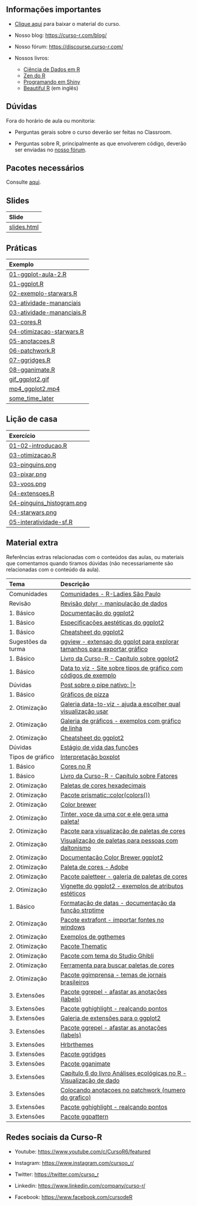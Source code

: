 
<!-- README.md is generated from README.Rmd. Please edit that file -->

## Informações importantes

- [Clique
  aqui](https://curso-r.github.io/202303-visualizacao/materiais/material_do_curso.zip)
  para baixar o material do curso.

- Nosso blog: <https://curso-r.com/blog/>

- Nosso fórum: <https://discourse.curso-r.com/>

- Nossos livros:

  - [Ciência de Dados em R](https://livro.curso-r.com/)
  - [Zen do R](https://curso-r.github.io/zen-do-r/)
  - [Programando em Shiny](https://programando-em-shiny.curso-r.com/)
  - [Beautiful R](https://curso-r.github.io/beautiful-r/) (em inglês)

## Dúvidas

Fora do horário de aula ou monitoria:

- Perguntas gerais sobre o curso deverão ser feitas no Classroom.

- Perguntas sobre R, principalmente as que envolverem código, deverão
  ser enviadas no [nosso fórum](https://discourse.curso-r.com/).

## Pacotes necessários

Consulte
[aqui](https://github.com/curso-r/main-visualizacao#pacotes-necess%C3%A1rios).

## Slides

| Slide                                                                                     |
|:------------------------------------------------------------------------------------------|
| [slides.html](https://curso-r.github.io/202303-visualizacao/materiais/slides/slides.html) |

## Práticas

| Exemplo                                                                                                       |
|:--------------------------------------------------------------------------------------------------------------|
| [01-ggplot-aula-2.R](https://curso-r.github.io/202303-visualizacao/praticas/01-ggplot-aula-2.R)               |
| [01-ggplot.R](https://curso-r.github.io/202303-visualizacao/praticas/01-ggplot.R)                             |
| [02-exemplo-starwars.R](https://curso-r.github.io/202303-visualizacao/praticas/02-exemplo-starwars.R)         |
| [03-atividade-mananciais](https://curso-r.github.io/202303-visualizacao/praticas/03-atividade-mananciais)     |
| [03-atividade-mananciais.R](https://curso-r.github.io/202303-visualizacao/praticas/03-atividade-mananciais.R) |
| [03-cores.R](https://curso-r.github.io/202303-visualizacao/praticas/03-cores.R)                               |
| [04-otimizacao-starwars.R](https://curso-r.github.io/202303-visualizacao/praticas/04-otimizacao-starwars.R)   |
| [05-anotacoes.R](https://curso-r.github.io/202303-visualizacao/praticas/05-anotacoes.R)                       |
| [06-patchwork.R](https://curso-r.github.io/202303-visualizacao/praticas/06-patchwork.R)                       |
| [07-ggridges.R](https://curso-r.github.io/202303-visualizacao/praticas/07-ggridges.R)                         |
| [08-gganimate.R](https://curso-r.github.io/202303-visualizacao/praticas/08-gganimate.R)                       |
| [gif_ggplot2.gif](https://curso-r.github.io/202303-visualizacao/praticas/gif_ggplot2.gif)                     |
| [mp4_ggplot2.mp4](https://curso-r.github.io/202303-visualizacao/praticas/mp4_ggplot2.mp4)                     |
| [some_time_later](https://curso-r.github.io/202303-visualizacao/praticas/some_time_later)                     |

## Lição de casa

| Exercício                                                                                                                 |
|:--------------------------------------------------------------------------------------------------------------------------|
| [01-02-introducao.R](https://curso-r.github.io/202303-visualizacao/materiais/exercicios/01-02-introducao.R)               |
| [03-otimizacao.R](https://curso-r.github.io/202303-visualizacao/materiais/exercicios/03-otimizacao.R)                     |
| [03-pinguins.png](https://curso-r.github.io/202303-visualizacao/materiais/exercicios/03-pinguins.png)                     |
| [03-pixar.png](https://curso-r.github.io/202303-visualizacao/materiais/exercicios/03-pixar.png)                           |
| [03-voos.png](https://curso-r.github.io/202303-visualizacao/materiais/exercicios/03-voos.png)                             |
| [04-extensoes.R](https://curso-r.github.io/202303-visualizacao/materiais/exercicios/04-extensoes.R)                       |
| [04-pinguins_histogram.png](https://curso-r.github.io/202303-visualizacao/materiais/exercicios/04-pinguins_histogram.png) |
| [04-starwars.png](https://curso-r.github.io/202303-visualizacao/materiais/exercicios/04-starwars.png)                     |
| [05-interatividade-sf.R](https://curso-r.github.io/202303-visualizacao/materiais/exercicios/05-interatividade-sf.R)       |

## Material extra

Referências extras relacionadas com o conteúdos das aulas, ou materiais
que comentamos quando tiramos dúvidas (não necessariamente são
relacionadas com o conteúdo da aula).

| Tema               | Descrição                                                                                                                             |
|:-------------------|:--------------------------------------------------------------------------------------------------------------------------------------|
| Comunidades        | [Comunidades - R-Ladies São Paulo](https://rladies-sp.org/posts/2023-01-evento-oficina-intro-R/)                                      |
| Revisão            | [Revisão dplyr - manipulação de dados](https://livro.curso-r.com/7-2-dplyr.html)                                                      |
| 1\. Básico         | [Documentação do ggplot2](https://ggplot2.tidyverse.org/reference/index.html)                                                         |
| 1\. Básico         | [Especificações aestéticas do ggplot2](https://ggplot2.tidyverse.org/articles/ggplot2-specs.html)                                     |
| 1\. Básico         | [Cheatsheet do ggplot2](https://github.com/rstudio/cheatsheets/blob/main/data-visualization-2.1.pdf)                                  |
| Sugestões da turma | [ggview - extensao do ggplot para explorar tamanhos para exportar gráfico](https://github.com/idmn/ggview)                            |
| 1\. Básico         | [Livro da Curso-R - Capítulo sobre ggplot2](https://livro.curso-r.com/8-1-o-pacote-ggplot2.html)                                      |
| 1\. Básico         | [Data to viz - Site sobre tipos de gráfico com códigos de exemplo](https://www.data-to-viz.com/)                                      |
| Dúvidas            | [Post sobre o pipe nativo: \|\>](https://beamilz.com/posts/2021-05-18-experimentando-o-r-410/pt/index.html)                           |
| 1\. Básico         | [Gráficos de pizza](https://forum.abj.org.br/t/graficos-de-pizza-sao-ruins/41)                                                        |
| 2\. Otimização     | [Galeria data-to-viz - ajuda a escolher qual visualização usar](https://www.data-to-viz.com/)                                         |
| 2\. Otimização     | [Galeria de gráficos - exemplos com gráfico de linha](https://r-graph-gallery.com/line-plot)                                          |
| 2\. Otimização     | [Cheatsheet do ggplot2](https://raw.githubusercontent.com/rstudio/cheatsheets/main/data-visualization.pdf)                            |
| Dúvidas            | [Estágio de vida das funções](https://lifecycle.r-lib.org/articles/stages.html)                                                       |
| Tipos de gráfico   | [Interpretação boxplot](https://fernandafperes.com.br/blog/interpretacao-boxplot/)                                                    |
| 1\. Básico         | [Cores no R](http://www.stat.columbia.edu/~tzheng/files/Rcolor.pdf)                                                                   |
| 1\. Básico         | [Livro da Curso-R - Capítulo sobre Fatores](https://livro.curso-r.com/7-6-forcats.html)                                               |
| 2\. Otimização     | [Paletas de cores hexadecimais](https://coolors.co/generate)                                                                          |
| 2\. Otimização     | [Pacote prismatic::color(colors())](https://emilhvitfeldt.github.io/prismatic/)                                                       |
| 2\. Otimização     | [Color brewer](https://colorbrewer2.org/#type=sequential&scheme=BuGn&n=3)                                                             |
| 2\. Otimização     | [Tinter, voce da uma cor e ele gera uma paleta!](https://github.com/sebdalgarno/tinter)                                               |
| 2\. Otimização     | [Pacote para visualização de paletas de cores](https://github.com/EmilHvitfeldt/paletteer)                                            |
| 2\. Otimização     | [Visualização de paletas para pessoas com daltonismo](https://davidmathlogic.com/colorblind/#%23D81B60-%231E88E5-%23FFC107-%23004D40) |
| 2\. Otimização     | [Documentação Color Brewer ggplot2](https://ggplot2.tidyverse.org/reference/scale_brewer.html)                                        |
| 2\. Otimização     | [Paleta de cores - Adobe](https://color.adobe.com/pt/create/color-wheel)                                                              |
| 2\. Otimização     | [Pacote paletteer - galeria de paletas de cores](https://emilhvitfeldt.github.io/paletteer/)                                          |
| 2\. Otimização     | [Vignette do ggplot2 - exemplos de atributos estéticos](https://ggplot2.tidyverse.org/articles/ggplot2-specs.html)                    |
| 1\. Básico         | [Formatação de datas - documentação da função strptime](https://www.rdocumentation.org/packages/base/versions/3.6.2/topics/strptime)  |
| 2\. Otimização     | [Pacote extrafont - importar fontes no windows](https://github.com/wch/extrafont)                                                     |
| 2\. Otimização     | [Exemplos de ggthemes](https://yutannihilation.github.io/allYourFigureAreBelongToUs/ggthemes/)                                        |
| 2\. Otimização     | [Pacote Thematic](https://rstudio.github.io/thematic/index.html)                                                                      |
| 2\. Otimização     | [Pacote com tema do Studio Ghibli](https://ewenme.github.io/ghibli/)                                                                  |
| 2\. Otimização     | [Ferramenta para buscar paletas de cores](https://coolors.co/palettes/trending)                                                       |
| 2\. Otimização     | [Pacote ggimprensa - temas de jornais brasileiros](https://brunomioto.github.io/ggimprensa/)                                          |
| 3\. Extensões      | [Pacote ggrepel - afastar as anotações (labels)](https://ggrepel.slowkow.com/)                                                        |
| 3\. Extensões      | [Pacote gghighlight - realçando pontos](https://blog.curso-r.com/posts/2020-02-20-gghighlight/)                                       |
| 3\. Extensões      | [Galeria de extensões para o ggplot2](https://exts.ggplot2.tidyverse.org/gallery/)                                                    |
| 3\. Extensões      | [Pacote ggrepel - afastar as anotações (labels)](https://cran.r-project.org/web/packages/ggrepel/vignettes/ggrepel.html)              |
| 3\. Extensões      | [Hrbrthemes](https://github.com/hrbrmstr/hrbrthemes)                                                                                  |
| 3\. Extensões      | [Pacote ggridges](https://wilkelab.org/ggridges/)                                                                                     |
| 3\. Extensões      | [Pacote gganimate](https://gganimate.com/index.html)                                                                                  |
| 3\. Extensões      | [Capítulo 6 do livro Análises ecológicas no R - Visualização de dado](https://analises-ecologicas.netlify.app/cap6.html)              |
| 3\. Extensões      | [Colocando anotacoes no patchwork (numero do grafico)](https://patchwork.data-imaginist.com/articles/guides/annotation.html)          |
| 3\. Extensões      | [Pacote gghighlight - realçando pontos](https://yutannihilation.github.io/gghighlight/)                                               |
| 3\. Extensões      | [Pacote ggpattern](https://coolbutuseless.github.io/package/ggpattern/)                                                               |

## Redes sociais da Curso-R

- Youtube: <https://www.youtube.com/c/CursoR6/featured>

- Instagram: <https://www.instagram.com/cursoo_r/>

- Twitter: <https://twitter.com/curso_r>

- Linkedin: <https://www.linkedin.com/company/curso-r/>

- Facebook: <https://www.facebook.com/cursodeR>
